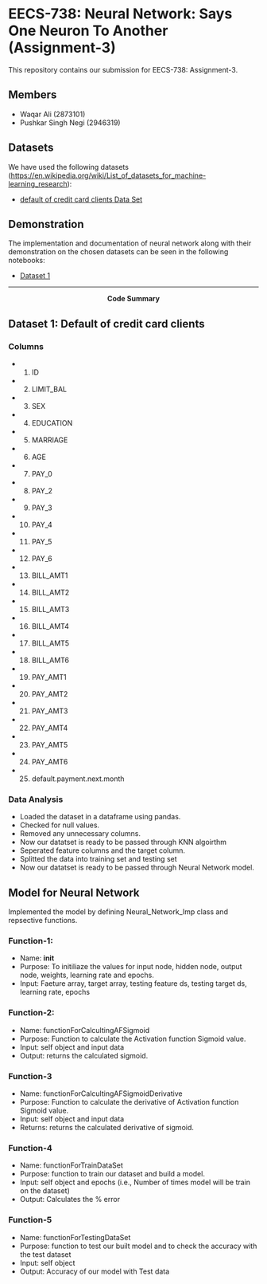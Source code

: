 # EECS-738: Neural Network: Says One Neuron To Another (Assignment-3)
This repository contains our submission for EECS-738: Assignment-3.

## Members
- Waqar Ali (2873101)
- Pushkar Singh Negi (2946319)

## Datasets
We have used the following datasets (https://en.wikipedia.org/wiki/List_of_datasets_for_machine-learning_research):
- [default of credit card clients Data Set ](https://www.kaggle.com/uciml/default-of-credit-card-clients-dataset)

## Demonstration
The implementation and documentation of neural network along with their demonstration on the chosen datasets can be seen in the following notebooks:
- [Dataset 1](notebooks/Neural_Network_Implementation.ipynb)

---
<p align="center"><b>Code Summary</b></p>

## Dataset 1: Default of credit card clients
### Columns

- 1. ID
- 2. LIMIT_BAL
- 3. SEX
- 4. EDUCATION
- 5. MARRIAGE
- 6. AGE
- 7. PAY_0
- 8. PAY_2
- 9. PAY_3
- 10. PAY_4
- 11. PAY_5						
- 12. PAY_6
- 13. BILL_AMT1
- 14. BILL_AMT2
- 15. BILL_AMT3
- 16. BILL_AMT4
- 17. BILL_AMT5
- 18. BILL_AMT6
- 19. PAY_AMT1
- 20. PAY_AMT2
- 21. PAY_AMT3
- 22. PAY_AMT4
- 23. PAY_AMT5
- 24. PAY_AMT6
- 25. default.payment.next.month

### Data Analysis
- Loaded the dataset in a dataframe using pandas.
- Checked for null values.
- Removed any unnecessary columns.
- Now our datatset is ready to be passed through KNN algoirthm
- Seperated feature columns and the target column.
- Splitted the data into training set and testing set
- Now our datatset is ready to be passed through Neural Network model.

## Model for Neural Network
Implemented the model by defining Neural_Network_Imp class and repsective functions.

### Function-1:
- Name: __init__
- Purpose: To initiliaze the values for input node, hidden node, output node, weights, learning rate and epochs.
- Input: Faeture array, target array, testing feature ds, testing target ds, learning rate, epochs

### Function-2:
- Name: functionForCalcultingAFSigmoid
- Purpose: Function to calculate the Activation function Sigmoid value.
- Input: self object and input data
- Output: returns the calculated sigmoid.

### Function-3
- Name: functionForCalcultingAFSigmoidDerivative
- Purpose: Function to calculate the derivative of Activation function Sigmoid value.
- Input: self object and input data
- Returns: returns the calculated derivative of sigmoid.

### Function-4
- Name: functionForTrainDataSet
- Purpose: function to train our dataset and build a model.
- Input: self object and  epochs (i.e., Number of times model will be train on the dataset)
- Output: Calculates the % error

### Function-5
- Name: functionForTestingDataSet
- Purpose: function to test our built model and to check the accuracy with the test dataset 
- Input: self object 
- Output: Accuracy of our model with Test data

